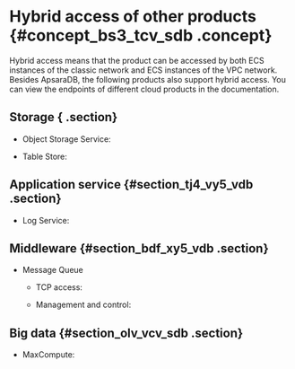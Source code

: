 # Hybrid access of other products {#concept_bs3_tcv_sdb .concept}

Hybrid access means that the product can be accessed by both ECS instances of the classic network and ECS instances of the VPC network. Besides ApsaraDB, the following products also support hybrid access. You can view the endpoints of different cloud products in the documentation.

## Storage { .section}

-   Object Storage Service:

-   Table Store:


## Application service {#section_tj4_vy5_vdb .section}

-   Log Service:

## Middleware {#section_bdf_xy5_vdb .section}

-   Message Queue

    -   TCP access:

    -   Management and control:


## Big data {#section_olv_vcv_sdb .section}

-   MaxCompute:



